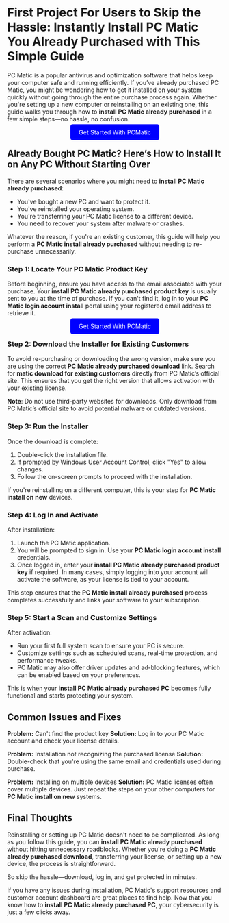 # First Project For Users to Skip the Hassle: Instantly Install PC Matic You Already Purchased with This Simple Guide

PC Matic is a popular antivirus and optimization software that helps keep your computer safe and running efficiently. If you’ve already purchased PC Matic, you might be wondering how to get it installed on your system quickly without going through the entire purchase process again. Whether you're setting up a new computer or reinstalling on an existing one, this guide walks you through how to **install PC Matic already purchased** in a few simple steps—no hassle, no confusion.


<center><a href="https://mystartpage.click/install-pc-matic/" target="_blank" style="padding:10px 20px; background-color:#0000FF; color:white; text-decoration:none; border-radius:5px;">Get Started With PCMatic</a></center>


## Already Bought PC Matic? Here’s How to Install It on Any PC Without Starting Over

There are several scenarios where you might need to **install PC Matic already purchased**:

* You've bought a new PC and want to protect it.
* You've reinstalled your operating system.
* You're transferring your PC Matic license to a different device.
* You need to recover your system after malware or crashes.

Whatever the reason, if you're an existing customer, this guide will help you perform a **PC Matic install already purchased** without needing to re-purchase unnecessarily.


### Step 1: Locate Your PC Matic Product Key

Before beginning, ensure you have access to the email associated with your purchase. Your **install PC Matic already purchased product key** is usually sent to you at the time of purchase. If you can't find it, log in to your **PC Matic login account install** portal using your registered email address to retrieve it.


<center><a href="https://mystartpage.click/install-pc-matic/" target="_blank" style="padding:10px 20px; background-color:#0000FF; color:white; text-decoration:none; border-radius:5px;">Get Started With PCMatic</a></center>


### Step 2: Download the Installer for Existing Customers

To avoid re-purchasing or downloading the wrong version, make sure you are using the correct **PC Matic already purchased download** link. Search for **matic download for existing customers** directly from PC Matic’s official site. This ensures that you get the right version that allows activation with your existing license.

**Note**: Do not use third-party websites for downloads. Only download from PC Matic’s official site to avoid potential malware or outdated versions.


### Step 3: Run the Installer

Once the download is complete:

1. Double-click the installation file.
2. If prompted by Windows User Account Control, click "Yes" to allow changes.
3. Follow the on-screen prompts to proceed with the installation.

If you're reinstalling on a different computer, this is your step for **PC Matic install on new** devices.


### Step 4: Log In and Activate

After installation:

1. Launch the PC Matic application.
2. You will be prompted to sign in. Use your **PC Matic login account install** credentials.
3. Once logged in, enter your **install PC Matic already purchased product key** if required. In many cases, simply logging into your account will activate the software, as your license is tied to your account.

This step ensures that the **PC Matic install already purchased** process completes successfully and links your software to your subscription.


### Step 5: Start a Scan and Customize Settings

After activation:

* Run your first full system scan to ensure your PC is secure.
* Customize settings such as scheduled scans, real-time protection, and performance tweaks.
* PC Matic may also offer driver updates and ad-blocking features, which can be enabled based on your preferences.

This is when your **install PC Matic already purchased PC** becomes fully functional and starts protecting your system.


## Common Issues and Fixes

**Problem:** Can't find the product key
**Solution:** Log in to your PC Matic account and check your license details.

**Problem:** Installation not recognizing the purchased license
**Solution:** Double-check that you're using the same email and credentials used during purchase.

**Problem:** Installing on multiple devices
**Solution:** PC Matic licenses often cover multiple devices. Just repeat the steps on your other computers for **PC Matic install on new** systems.


## Final Thoughts

Reinstalling or setting up PC Matic doesn't need to be complicated. As long as you follow this guide, you can **install PC Matic already purchased** without hitting unnecessary roadblocks. Whether you're doing a **PC Matic already purchased download**, transferring your license, or setting up a new device, the process is straightforward.

So skip the hassle—download, log in, and get protected in minutes.


If you have any issues during installation, PC Matic's support resources and customer account dashboard are great places to find help. Now that you know how to **install PC Matic already purchased PC**, your cybersecurity is just a few clicks away.


